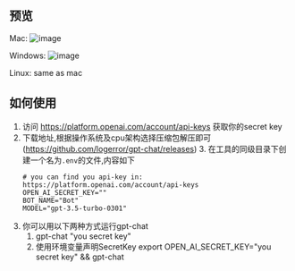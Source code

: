 ## 预览
Mac:
![image](https://user-images.githubusercontent.com/13896386/222678871-12582f0d-1995-46ca-a016-2bf348a55758.png)

Windows:
![image](https://user-images.githubusercontent.com/13896386/223722120-7ce80f70-f29e-4d3f-8d0c-8139e31ea403.png)

Linux:
same as mac



## 如何使用
1. 访问  https://platform.openai.com/account/api-keys 获取你的secret key
2. 下载地址,根据操作系统及cpu架构选择压缩包解压即可 (https://github.com/logerror/gpt-chat/releases)
   3. 在工具的同级目录下创建一个名为`.env`的文件,内容如下
   ```
   # you can find you api-key in: https://platform.openai.com/account/api-keys
   OPEN_AI_SECRET_KEY=""
   BOT_NAME="Bot"
   MODEL="gpt-3.5-turbo-0301"
   ```
4. 你可以用以下两种方式运行gpt-chat
   1. gpt-chat "you secret key"
   2. 使用环境变量声明SecretKey export OPEN_AI_SECRET_KEY="you secret key" && gpt-chat




